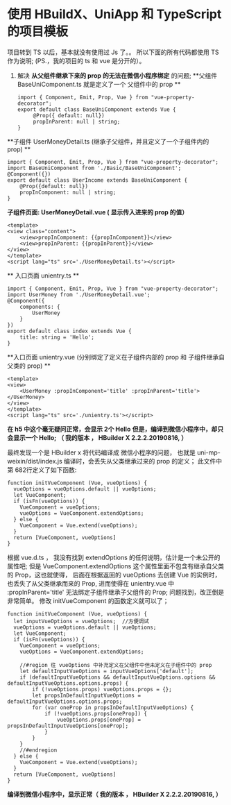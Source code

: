 # 使用 HBuildX、UniApp 和 TypeScript 的项目模板
项目转到 TS 以后，基本就没有使用过 Js 了。。
所以下面的所有代码都使用 TS 作为说明; (PS.，我的项目的 ts 和 vue 是分开的）。
1. 解决  **从父组件继承下来的 prop 的无法在微信小程序绑定** 的问题; 
**父组件 BaseUniComponent.ts  就是定义了一个 父组件中的 prop ** 

       import { Component, Emit, Prop, Vue } from "vue-property-decorator";
       export default class BaseUniComponent extends Vue {
    	    @Prop({ default: null})
    	    propInParent: null | string;
       }
**子组件 UserMoneyDetail.ts (继承子父组件，并且定义了一个子组件内的 prop) **

    import { Component, Emit, Prop, Vue } from "vue-property-decorator";
    import BaseUniComponent from './Basic/BaseUniComponent';
    @Component({})
    export default class UserIncome extends BaseUniComponent {
    	@Prop({default: null})
    	propInComponent: null | string;
    }
**子组件页面:  UserMoneyDetail.vue ( 显示传入进来的 prop 的值）**

    <template>
	<view class="content">
		<view>propInComponent: {{propInComponent}}</view>
		<view>propInParent: {{propInParent}}</view>
	</view>
	</template>
	<script lang="ts" src='./UserMoneyDetail.ts'></script>
** 入口页面 unientry.ts ** 

    import { Component, Emit, Prop, Vue } from "vue-property-decorator";
    import UserMoney from './UserMoneyDetail.vue';
    @Component({
    	components: {
    		UserMoney		
    	}
    })
    export default class index extends Vue {
    	title: string = 'Hello';
    }

**入口页面 unientry.vue (分别绑定了定义在子组件内部的 prop 和 子组件继承自父类的 prop) **

    <template>
	<view>
		<UserMoney :propInComponent='title' :propInParent='title'></UserMoney>
	</view>
	</template>
	<script lang="ts" src='./unientry.ts'></script>

**在 h5 中这个毫无疑问正常，会显示 2个 Hello**
**但是，编译到微信小程序中，却只会显示一个 Hello; （ 我的版本 ， HBuilder X  2.2.2.20190816, ）**

最终发现一个是 HBuilder x 将代码编译成  微信小程序的问题， 
也就是  uni-mp-weixin/dist/index.js 编译时，会丢失从父类继承过来的 prop 的定义；
此文件中第 682行定义了如下函数: 

    function initVueComponent (Vue, vueOptions) {
      vueOptions = vueOptions.default || vueOptions;
      let VueComponent;
      if (isFn(vueOptions)) {
        VueComponent = vueOptions;
        vueOptions = VueComponent.extendOptions;	
      } else {
        VueComponent = Vue.extend(vueOptions);
      }
      return [VueComponent, vueOptions]
    }
    
根据 vue.d.ts ， 我没有找到 extendOptions 的任何说明，估计是一个未公开的属性吧;
但是 VueComponent.extendOptions 这个属性里面不包含有继承自父类的 Prop，这也就使得，
后面在根据返回的 vueOptions 去创建 Vue 的实例时，也丢失了从父类继承而来的 Prop, 
进而使得在 unientry.vue 中    :propInParent='title'  无法绑定子组件继承子父组件的 Prop;
问题找到，改正倒是非常简单。 修改  initVueComponent 的函数定义就可以了；

    function initVueComponent (Vue, vueOptions) {
      let inputVueOptions = vueOptions;  //方便调试
      vueOptions = vueOptions.default || vueOptions;
      let VueComponent;
      if (isFn(vueOptions)) {
        VueComponent = vueOptions;
        vueOptions = VueComponent.extendOptions;
    
        //#region 往 vueOptions 中补充定义在父组件中但未定义在子组件中的 prop
    	let defaultInputVueOptions = inputVueOptions['default'];
    	if (defaultInputVueOptions && defaultInputVueOptions.options && defaultInputVueOptions.options.props) {
    		if (!vueOptions.props) vueOptions.props = {};
    		let propsInDefaultInputVueOptions = defaultInputVueOptions.options.props;
    		for (var oneProp in propsInDefaultInputVueOptions) {
    			if (!vueOptions.props[oneProp]) {
    				vueOptions.props[oneProp] = propsInDefaultInputVueOptions[oneProp];
    			}
    		}
    	}
        //#endregion
      } else {
        VueComponent = Vue.extend(vueOptions);
      }
      return [VueComponent, vueOptions]
    }

**编译到微信小程序中，显示正常（ 我的版本 ， HBuilder X  2.2.2.20190816, ）**

```
